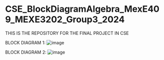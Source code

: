 # CSE_BlockDiagramAlgebra_MexE409_MEXE3202_Group3_2024
THIS IS THE REPOSITORY FOR THE FINAL PROJECT IN CSE

BLOCK DIAGRAM 1: 
![image](https://github.com/KanFudz/CSE_BlockDiagramAlgebra_MexE409_MEXE3202_Group3_2024/assets/157684612/e3c19b5e-49a8-4336-8b6e-89f729e1df60)


BLOCK DIAGRAM 2: 
![image](https://github.com/KanFudz/CSE_BlockDiagramAlgebra_MexE409_MEXE3202_Group3_2024/assets/157684612/81d5bafd-9ecc-4430-ba0c-8c6cfd3fe3e7)
